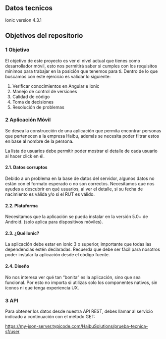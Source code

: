 ## Datos tecnicos

Ionic version 4.3.1




## Objetivos del repositorio

### 1 Objetivo 
 
El objetivo de este proyecto es ver el nivel actual que tienes como desarrollador móvil, esto nos permitirá saber si cumples con los requisitos mínimos para trabajar en la posición que tenemos para ti. Dentro de lo que buscamos con este ejercicio es validar lo siguiente:   

1.  Verificar conocimientos en Angular e Ionic 
2.  Manejo de control de versiones 
3.  Calidad de código 
4.  Toma de decisiones 
5.  Resolución de problemas 
 
### 2   Aplicación Móvil 
 
Se desea la construcción de una aplicación que permita encontrar personas que pertenecen a la empresa Haibu, además se necesita poder filtrar estos en base al nombre de la persona. 
 
La lista de usuarios debe permitir poder mostrar el detalle de cada usuario al hacer click en él. 
 
#### 2.1. Datos corruptos 
 
Debido a un problema en la base de datos del servidor, algunos datos no están con el formato esperado o no son correctos. Necesitamos que nos ayudes a descubrir en qué usuarios, al ver el detalle, si su fecha de nacimiento es válida y/o si el RUT es válido. 
 
#### 2.2. Plataforma 
 
Necesitamos que la aplicación se pueda instalar en la versión 5.0+ de Android. (solo aplica para dispositivos móviles). 
 

 
#### 2.3. ¿Qué Ionic? 
 
La aplicación debe estar en ionic 3 o superior, importante que todas las dependencias estén declaradas. Recuerda que debe ser fácil para nosotros poder instalar la aplicación desde el código fuente. 
 
#### 2.4. Diseño 
 
No nos interesa ver qué tan “bonita” es la aplicación,  sino que sea funcional. Por esto no importa si utilizas solo los componentes nativos, sin íconos ni que tenga experiencia UX.  
 
### 3   API 
 
Para obtener los datos desde nuestra API REST, debes llamar al servicio indicado a continuación con el método GET: 
 
https://my-json-server.typicode.com/HaibuSolutions/prueba-tecnica-sf/user 